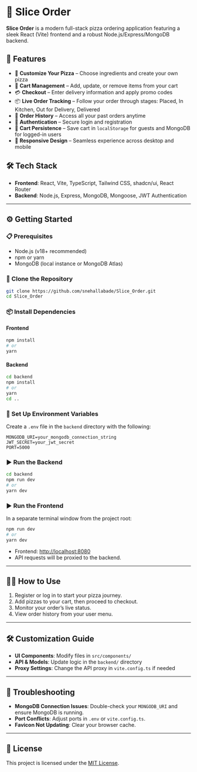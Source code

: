 # 🍕 Slice Order

**Slice Order** is a modern full-stack pizza ordering application featuring a sleek React (Vite) frontend and a robust Node.js/Express/MongoDB backend.

## 🚀 Features

* 🍕 **Customize Your Pizza** – Choose ingredients and create your own pizza
* 🛒 **Cart Management** – Add, update, or remove items from your cart
* 💳 **Checkout** – Enter delivery information and apply promo codes
* 📦 **Live Order Tracking** – Follow your order through stages: Placed, In Kitchen, Out for Delivery, Delivered
* 📜 **Order History** – Access all your past orders anytime
* 🔐 **Authentication** – Secure login and registration
* 💾 **Cart Persistence** – Save cart in `localStorage` for guests and MongoDB for logged-in users
* 📱 **Responsive Design** – Seamless experience across desktop and mobile

## 🛠️ Tech Stack

* **Frontend**: React, Vite, TypeScript, Tailwind CSS, shadcn/ui, React Router
* **Backend**: Node.js, Express, MongoDB, Mongoose, JWT Authentication

---

## ⚙️ Getting Started

### 📋 Prerequisites

* Node.js (v18+ recommended)
* npm or yarn
* MongoDB (local instance or MongoDB Atlas)

### 🔄 Clone the Repository

```bash
git clone https://github.com/snehallabade/Slice_Order.git
cd Slice_Order
```

### 📦 Install Dependencies

#### Frontend

```bash
npm install
# or
yarn
```

#### Backend

```bash
cd backend
npm install
# or
yarn
cd ..
```

### 🔑 Set Up Environment Variables

Create a `.env` file in the `backend` directory with the following:

```
MONGODB_URI=your_mongodb_connection_string
JWT_SECRET=your_jwt_secret
PORT=5000
```

### ▶️ Run the Backend

```bash
cd backend
npm run dev
# or
yarn dev
```

### ▶️ Run the Frontend

In a separate terminal window from the project root:

```bash
npm run dev
# or
yarn dev
```

* Frontend: [http://localhost:8080](http://localhost:8080)
* API requests will be proxied to the backend.

---

## 🧑‍🍳 How to Use

1. Register or log in to start your pizza journey.
2. Add pizzas to your cart, then proceed to checkout.
3. Monitor your order’s live status.
4. View order history from your user menu.

---

## 🛠️ Customization Guide

* **UI Components**: Modify files in `src/components/`
* **API & Models**: Update logic in the `backend/` directory
* **Proxy Settings**: Change the API proxy in `vite.config.ts` if needed

---

## 🧩 Troubleshooting

* **MongoDB Connection Issues**: Double-check your `MONGODB_URI` and ensure MongoDB is running.
* **Port Conflicts**: Adjust ports in `.env` or `vite.config.ts`.
* **Favicon Not Updating**: Clear your browser cache.

---

## 📄 License

This project is licensed under the [MIT License](LICENSE).

